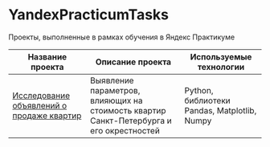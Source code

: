 # YandexPracticumTasks
Проекты, выполненные в рамках обучения в Яндекс Практикуме 

| Название проекта | Описание проекта | Используемые технологии 
| --- | --- | --- |
| [Исследование объявлений о продаже квартир](https://github.com/NataliaSolntseva/YandexPracticumTasks/blob/main/Apartments_Sales_Research.ipynb) | Выявление параметров, влияющих на стоимость квартир Санкт-Петербурга и его окрестностей | Python, библиотеки Pandas, Matplotlib, Numpy |
